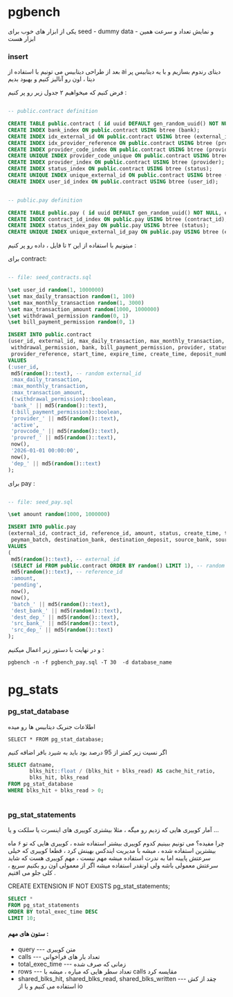 # pgbench

یکی از ابزار های خوب برای seed - dummy data - و نمایش تعداد و سرعت همین ابزار هست


### insert

بعد از طراحی دیتابیس می تونیم با استفاده از ai دیتای رندوم بسازیم و با یه دیتابیس پر دیتا ، اون رو آنالیز کنیم و بهبود بدیم

فرض کنیم که میخواهیم ۲ جدول زیر رو پر کنیم :

```sql

-- public.contract definition

CREATE TABLE public.contract ( id uuid DEFAULT gen_random_uuid() NOT NULL, user_id varchar(60) NOT NULL, external_id varchar(60) DEFAULT gen_random_uuid() NOT NULL, max_daily_transaction int2 NULL, max_monthly_transaction int2 NULL, max_transaction_amount int8 NULL, withdrawal_permission bool DEFAULT false NOT NULL, bank varchar(60) NULL, bill_payment_permission bool DEFAULT false NOT NULL, provider varchar(60) NULL, status varchar(60) NULL, provider_code varchar(60) NULL, provider_reference varchar(60) NULL, start_time timestamp NULL, expire_time timestamp NULL, create_time timestamp NULL, update_time timestamp DEFAULT CURRENT_TIMESTAMP NULL, deposit_number varchar(60) NULL, CONSTRAINT contract_pkey PRIMARY KEY (id));
CREATE INDEX bank_index ON public.contract USING btree (bank);
CREATE INDEX idx_external_id ON public.contract USING btree (external_id);
CREATE INDEX idx_provider_reference ON public.contract USING btree (provider_reference);
CREATE INDEX provider_code_index ON public.contract USING btree (provider_code);
CREATE UNIQUE INDEX provider_code_unique ON public.contract USING btree (provider_code);
CREATE INDEX provider_index ON public.contract USING btree (provider);
CREATE INDEX status_index ON public.contract USING btree (status);
CREATE UNIQUE INDEX unique_external_id ON public.contract USING btree (external_id);
CREATE INDEX user_id_index ON public.contract USING btree (user_id);


-- public.pay definition

CREATE TABLE public.pay ( id uuid DEFAULT gen_random_uuid() NOT NULL, external_id varchar(60) DEFAULT gen_random_uuid() NOT NULL, contract_id uuid NOT NULL, reference_id varchar(60) NULL, amount int8 NOT NULL, status varchar(60) NULL, create_time timestamp NULL, transaction_time timestamp NULL, peyman_batch varchar(60) NULL, update_time timestamp DEFAULT CURRENT_TIMESTAMP NOT NULL, destination_bank varchar(100) NULL, destination_deposit varchar(100) NULL, source_bank varchar(100) NULL, source_deposit varchar(100) NULL, CONSTRAINT pay_pkey PRIMARY KEY (id), CONSTRAINT fk_contract_id FOREIGN KEY (contract_id) REFERENCES public.contract(id));
CREATE INDEX contract_id_index ON public.pay USING btree (contract_id);
CREATE INDEX status_index_pay ON public.pay USING btree (status);
CREATE UNIQUE INDEX unique_external_id_pay ON public.pay USING btree (external_id);

```



میتونیم با استفاده از این ۲ تا فایل ، داده رو پر کنیم :


برای contract:
```sql

-- file: seed_contracts.sql

\set user_id random(1, 1000000)
\set max_daily_transaction random(1, 100)
\set max_monthly_transaction random(1, 3000)
\set max_transaction_amount random(1000, 1000000)
\set withdrawal_permission random(0, 1)
\set bill_payment_permission random(0, 1)

INSERT INTO public.contract
(user_id, external_id, max_daily_transaction, max_monthly_transaction, max_transaction_amount,
 withdrawal_permission, bank, bill_payment_permission, provider, status, provider_code,
 provider_reference, start_time, expire_time, create_time, deposit_number)
VALUES
(:user_id,
 md5(random()::text), -- random external_id
 :max_daily_transaction,
 :max_monthly_transaction,
 :max_transaction_amount,
 (:withdrawal_permission)::boolean,
 'bank_' || md5(random()::text),
 (:bill_payment_permission)::boolean,
 'provider_' || md5(random()::text),
 'active',
 'provcode_' || md5(random()::text),
 'provref_' || md5(random()::text),
 now(),
 '2026-01-01 00:00:00',
 now(),
 'dep_' || md5(random()::text)
);
```


برای pay :
```sql

-- file: seed_pay.sql

\set amount random(1000, 1000000)

INSERT INTO public.pay
(external_id, contract_id, reference_id, amount, status, create_time, transaction_time,
 peyman_batch, destination_bank, destination_deposit, source_bank, source_deposit)
VALUES
(
 md5(random()::text), -- external_id
 (SELECT id FROM public.contract ORDER BY random() LIMIT 1), -- random contract_id
 md5(random()::text), -- reference_id
 :amount,
 'pending',
 now(),
 now(),
 'batch_' || md5(random()::text),
 'dest_bank_' || md5(random()::text),
 'dest_dep_' || md5(random()::text),
 'src_bank_' || md5(random()::text),
 'src_dep_' || md5(random()::text)
);
```

و در نهایت با دستور زیر اعمال میکنیم :


`pgbench -n -f pgbench_pay.sql -T 30  -d database_name`




# pg_stats

###  pg_stat_database

اطلاعات جنریک دیتابیس ها رو میده 

`SELECT * FROM pg_stat_database;`

اگر نسیت زیر کمتر از 95 درصد بود باید به شیرد بافر اضافه کنیم
```sql
SELECT datname,
       blks_hit::float / (blks_hit + blks_read) AS cache_hit_ratio,
       blks_hit, blks_read
FROM pg_stat_database
WHERE blks_hit + blks_read > 0;
‍‍‍
```


### pg_stat_statements

آمار کوییری هایی که زدیم رو میگه ، مثلا بیشتری کوییری های اینسرت یا سلکت و یا ...

چرا مفیده؟ می تونیم ببینیم کدوم کوییری بیشتر استفاده شده ، کوییری هایی که تو ۶ ماه بیشترین استفاده شده ، میشه با مدیریت ایندکس بهینش کرد ، قطعا کوییری که خیلی سرعتش پایینه اما به ندرت استفاده میشه مهم نیست ، مهم کوییری هست که شاید سرعتش معمولی باشه ولی اونقدر استفاده میشه اگر از معمولی اون رو بکنیم سریع ، کلی جلو می افتیم .

CREATE EXTENSION IF NOT EXISTS pg_stat_statements;


```sql
SELECT *
FROM pg_stat_statements
ORDER BY total_exec_time DESC
LIMIT 10;
```
#### ستون های مهم :

+ query --- متن کوییری
+ calls --- تعداد بار های فراخوانی
+ total_exec_time --- زمانی که صرف شده
+ rows --- تعداد سطر هایی که میاره ، میشه با calls  مقایسه کرد
+ shared_blks_hit, shared_blks_read, shared_blks_written --- چقد از کش استفاده می کنیم و یا از io





